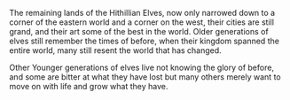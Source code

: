 The remaining lands of the Hithillian Elves, now only narrowed down to a corner of the eastern world and a corner on the west, their cities are still grand, and their art some of the best in the world. Older generations of elves still remember the times of before, when their kingdom spanned the entire world, many still resent the world that has changed. 

Other Younger generations of elves live not knowing the glory of before, and some are bitter at what they have lost but many others merely want to move on with life and grow what they have.